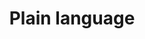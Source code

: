 ---
# This topic lives at
# https://digital.gov/topics/plain-language

slug: "plain-language"

# Topic Title
title: "Plain language"

# description — keep it short and clear
summary: "Plain language is communication that is clear and easy to understand for your target audience, regardless of the medium used to deliver it. It is communication your audience can understand the first time they encounter it. Using plain language on government websites is one of the best ways to reach your target audience. A clear, concise message builds trust with users because they can understand your call to action and complete their tasks and meet their needs."

# Weight
weight: 2

# Set the legislation card title and link
legislation:
  title: "Plain Writing Act of 2010"
  link: "https://www.govinfo.gov/app/details/PLAW-111publ274"

# Featured resource to at the top of the page
featured_resources:
  resources:
    - link: "https://www.plainlanguage.gov/"

# Featured community to display at the top of the page
featured_communities:
  - "plain-language-community-of-practice"

# Curated list of resources, can be internal or external links
featured_links:
  title: "Plain language: essential knowledge"
  resources:
  - title: "An introduction to plain language"
    href: "/resources/an-introduction-to-plain-language/"
    summary: "Using plain language is required on all government websites and also creates a better user experience."
  - title: "Plain language web writing tips"
    href: "resources/plain-language-web-writing-tips/"
    summary: "On the web, people are in a hurry. They skim and scan, looking for fast answers to their questions, so it’s important to get to the point—quickly."
  - title: "Lessons from the 2021 Federal Plain Language Report Card"
    href: "resources/lessons-from-the-2021-federal-plain-language-report-card/"
    summary: "What we learned from examples of web content that received both high and low scores."
  - title: "OMB Final Guidance on Implementing the Plain Writing Act of 2010 (M-11-15)"
    href: "resources/omb-final-guidance-on-implementing-the-plain-writing-act-of-2010-m-11-15/"
    summary: "This memorandum provides final guidance on implementing the Act and is designed to promote the goals of the President’s Open Government Initiative."

# For more information on managing topics,
# see https://github.com/GSA/digitalgov.gov/wiki
---